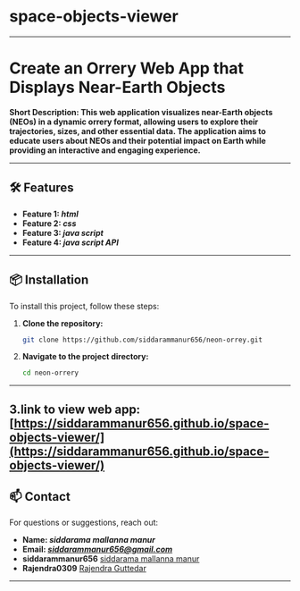 # space-objects-viewer
---

# Create an Orrery Web App that Displays Near-Earth Objects

**Short Description: This web application visualizes near-Earth objects (NEOs) in a dynamic orrery format, allowing users to explore their trajectories, sizes, and other essential data. The application aims to educate users about NEOs and their potential impact on Earth while providing an interactive and engaging experience.** 

---

## 🛠️ Features

- **Feature 1: *html***
- **Feature 2: *css***
- **Feature 3: *java script***
- **Feature 4: *java script API***

---

## 📦 Installation

To install this project, follow these steps:

1. **Clone the repository:**
   ```bash
   git clone https://github.com/siddarammanur656/neon-orrey.git
   ```
2. **Navigate to the project directory:**
   ```bash
   cd neon-orrery
   ```
---
3.**link to view web app:**
[https://siddarammanur656.github.io/space-objects-viewer/](https://siddarammanur656.github.io/space-objects-viewer/)
---
## 📫 Contact

For questions or suggestions, reach out:

- **Name: *siddarama mallanna manur***
- **Email: *siddarammanur656@gmail.com***
- **siddarammanur656** [siddarama mallanna manur](https://github.com/siddarammanur656)
- **Rajendra0309** [Rajendra Guttedar](https://github.com/Rajendra0309)


---

